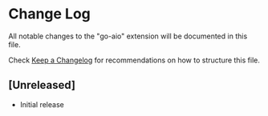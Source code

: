 # Change Log

All notable changes to the "go-aio" extension will be documented in this file.

Check [Keep a Changelog](http://keepachangelog.com/) for recommendations on how to structure this file.

## [Unreleased]

- Initial release